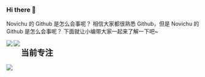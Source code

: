 ### Hi there 👋

Novichu 的 Github 是怎么会事呢？
相信大家都很熟悉 Github，但是 Novichu 的 Github 是怎么会事呢？
下面就让小编带大家一起来了解一下吧~

<p>
<img align="left" src="https://github-readme-stats.vercel.app/api?username=Novichu&theme=dracula&show_icons=true&count_private=true&include_all_commits=true&locale=cn&line_height=24&bg_color=00000010&text_color=c78944" />
<img align="left"  src="https://github-readme-stats.vercel.app/api/top-langs/?username=Novichu&theme=dracula&layout=compact&locale=cn&langs_count=10&bg_color=00000010&text_color=c78944&hide=HTML,CSS" />
</p>


## 当前专注

<p>
<a href="https://github.com/Novichu/KaiBaiWife"><img src="https://github-readme-stats.vercel.app/api/pin/?username=Novichu&repo=KaiBaiWife&bg_color=00000010&text_color=c78944" /></a>
</p>